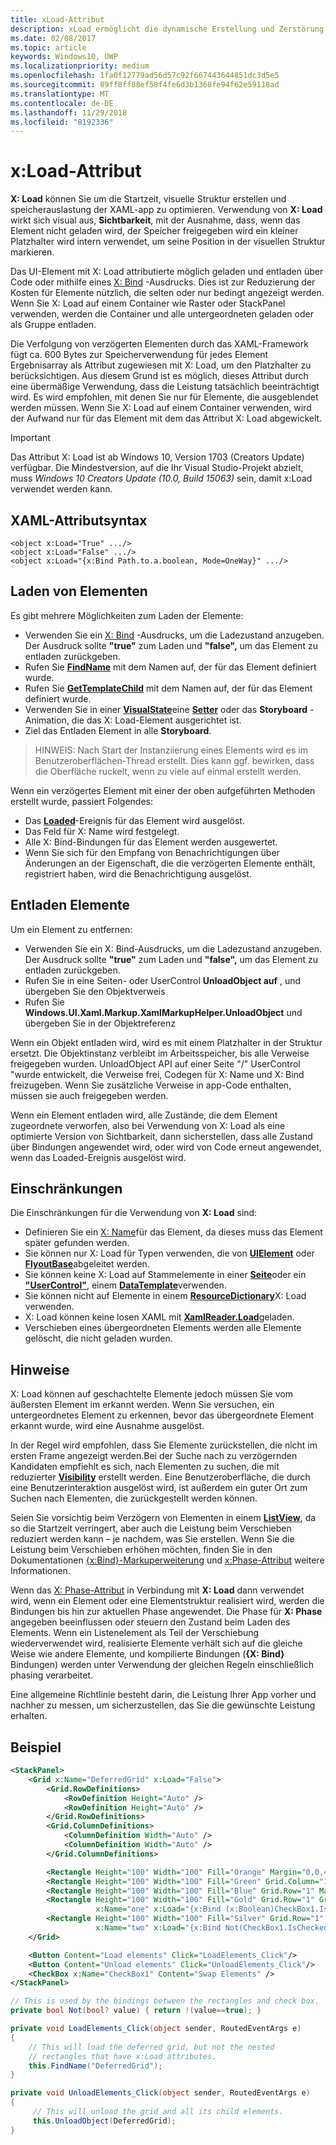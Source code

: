 ```yaml
---
title: xLoad-Attribut
description: xLoad ermöglicht die dynamische Erstellung und Zerstörung eines Elements und seiner untergeordneten Elemente verzögert und damit Startzeit Nutzung von Zeit und Arbeitsspeicher.
ms.date: 02/08/2017
ms.topic: article
keywords: Windows10, UWP
ms.localizationpriority: medium
ms.openlocfilehash: 1fa0f12779ad56d57c92f667443644851dc3d5e5
ms.sourcegitcommit: 89ff8ff88ef58f4fe6d3b1368fe94f62e59118ad
ms.translationtype: MT
ms.contentlocale: de-DE
ms.lasthandoff: 11/29/2018
ms.locfileid: "8192336"
---
```

# <a name="xload-attribute"></a>x:Load-Attribut

**X: Load** können Sie um die Startzeit, visuelle Struktur erstellen und speicherauslastung der XAML-app zu optimieren. Verwendung von **X: Load** wirkt sich visual aus, **Sichtbarkeit**, mit der Ausnahme, dass, wenn das Element nicht geladen wird, der Speicher freigegeben wird ein kleiner Platzhalter wird intern verwendet, um seine Position in der visuellen Struktur markieren.

Das UI-Element mit X: Load attributierte möglich geladen und entladen über Code oder mithilfe eines [X: Bind](x-bind-markup-extension.md) -Ausdrucks. Dies ist zur Reduzierung der Kosten für Elemente nützlich, die selten oder nur bedingt angezeigt werden. Wenn Sie X: Load auf einem Container wie Raster oder StackPanel verwenden, werden die Container und alle untergeordneten geladen oder als Gruppe entladen.

Die Verfolgung von verzögerten Elementen durch das XAML-Framework fügt ca. 600 Bytes zur Speicherverwendung für jedes Element Ergebnisarray als Attribut zugewiesen mit X: Load, um den Platzhalter zu berücksichtigen. Aus diesem Grund ist es möglich, dieses Attribut durch eine übermäßige Verwendung, dass die Leistung tatsächlich beeinträchtigt wird. Es wird empfohlen, mit denen Sie nur für Elemente, die ausgeblendet werden müssen. Wenn Sie X: Load auf einem Container verwenden, wird der Aufwand nur für das Element mit dem das Attribut X: Load abgewickelt.

> [!IMPORTANT]
> Das Attribut X: Load ist ab Windows 10, Version 1703 (Creators Update) verfügbar. Die Mindestversion, auf die Ihr Visual Studio-Projekt abzielt, muss *Windows 10 Creators Update (10.0, Build 15063)* sein, damit x:Load verwendet werden kann.

## <a name="xaml-attribute-usage"></a>XAML-Attributsyntax

``` syntax
<object x:Load="True" .../>
<object x:Load="False" .../>
<object x:Load="{x:Bind Path.to.a.boolean, Mode=OneWay}" .../>
```

## <a name="loading-elements"></a>Laden von Elementen

Es gibt mehrere Möglichkeiten zum Laden der Elemente:

- Verwenden Sie ein [X: Bind](x-bind-markup-extension.md) -Ausdrucks, um die Ladezustand anzugeben. Der Ausdruck sollte **"true"** zum Laden und **"false",** um das Element zu entladen zurückgeben.
- Rufen Sie [**FindName**](https://msdn.microsoft.com/library/windows/apps/br208715) mit dem Namen auf, der für das Element definiert wurde.
- Rufen Sie [**GetTemplateChild**](https://msdn.microsoft.com/library/windows/apps/br209416) mit dem Namen auf, der für das Element definiert wurde.
- Verwenden Sie in einer [**VisualState**](https://msdn.microsoft.com/library/windows/apps/br209007)eine [**Setter**](https://msdn.microsoft.com/library/windows/apps/br208817) oder das **Storyboard** -Animation, die das X: Load-Element ausgerichtet ist.
- Ziel das Entladen Element in alle **Storyboard**.

> HINWEIS: Nach Start der Instanziierung eines Elements wird es im Benutzeroberflächen-Thread erstellt. Dies kann ggf. bewirken, dass die Oberfläche ruckelt, wenn zu viele auf einmal erstellt werden.

Wenn ein verzögertes Element mit einer der oben aufgeführten Methoden erstellt wurde, passiert Folgendes:

- Das [**Loaded**](https://msdn.microsoft.com/library/windows/apps/br208723)-Ereignis für das Element wird ausgelöst.
- Das Feld für X: Name wird festgelegt.
- Alle X: Bind-Bindungen für das Element werden ausgewertet.
- Wenn Sie sich für den Empfang von Benachrichtigungen über Änderungen an der Eigenschaft, die die verzögerten Elemente enthält, registriert haben, wird die Benachrichtigung ausgelöst.

## <a name="unloading-elements"></a>Entladen Elemente

Um ein Element zu entfernen:

- Verwenden Sie ein X: Bind-Ausdrucks, um die Ladezustand anzugeben. Der Ausdruck sollte **"true"** zum Laden und **"false",** um das Element zu entladen zurückgeben.
- Rufen Sie in eine Seiten- oder UserControl **UnloadObject auf** , und übergeben Sie den Objektverweis
- Rufen Sie **Windows.UI.Xaml.Markup.XamlMarkupHelper.UnloadObject** und übergeben Sie in der Objektreferenz

Wenn ein Objekt entladen wird, wird es mit einem Platzhalter in der Struktur ersetzt. Die Objektinstanz verbleibt im Arbeitsspeicher, bis alle Verweise freigegeben wurden. UnloadObject API auf einer Seite "/" UserControl "wurde entwickelt, die Verweise frei, Codegen für X: Name und X: Bind freizugeben. Wenn Sie zusätzliche Verweise in app-Code enthalten, müssen sie auch freigegeben werden.

Wenn ein Element entladen wird, alle Zustände, die dem Element zugeordnete verworfen, also bei Verwendung von X: Load als eine optimierte Version von Sichtbarkeit, dann sicherstellen, dass alle Zustand über Bindungen angewendet wird, oder wird von Code erneut angewendet, wenn das Loaded-Ereignis ausgelöst wird.

## <a name="restrictions"></a>Einschränkungen

Die Einschränkungen für die Verwendung von **X: Load** sind:

- Definieren Sie ein [X: Name](x-name-attribute.md)für das Element, da dieses muss das Element später gefunden werden.
- Sie können nur X: Load für Typen verwenden, die von [**UIElement**](https://msdn.microsoft.com/library/windows/apps/br208911) oder [**FlyoutBase**](https://msdn.microsoft.com/library/windows/apps/dn279249)abgeleitet werden.
- Sie können keine X: Load auf Stammelemente in einer [**Seite**](https://msdn.microsoft.com/library/windows/apps/windows.ui.xaml.controls.page)oder ein [**"UserControl"**](https://msdn.microsoft.com/library/windows/apps/windows.ui.xaml.controls.usercontrol), einem [**DataTemplate**](https://msdn.microsoft.com/library/windows/apps/br242348)verwenden.
- Sie können nicht auf Elemente in einem [**ResourceDictionary**](https://msdn.microsoft.com/library/windows/apps/br208794)X: Load verwenden.
- X: Load können keine losen XAML mit [**XamlReader.Load**](https://msdn.microsoft.com/library/windows/apps/br228048)geladen.
- Verschieben eines übergeordneten Elements werden alle Elemente gelöscht, die nicht geladen wurden.

## <a name="remarks"></a>Hinweise

X: Load können auf geschachtelte Elemente jedoch müssen Sie vom äußersten Element im erkannt werden. Wenn Sie versuchen, ein untergeordnetes Element zu erkennen, bevor das übergeordnete Element erkannt wurde, wird eine Ausnahme ausgelöst.

In der Regel wird empfohlen, dass Sie Elemente zurückstellen, die nicht im ersten Frame angezeigt werden.Bei der Suche nach zu verzögernden Kandidaten empfiehlt es sich, nach Elementen zu suchen, die mit reduzierter [**Visibility**](https://msdn.microsoft.com/library/windows/apps/br208992) erstellt werden. Eine Benutzeroberfläche, die durch eine Benutzerinteraktion ausgelöst wird, ist außerdem ein guter Ort zum Suchen nach Elementen, die zurückgestellt werden können.

Seien Sie vorsichtig beim Verzögern von Elementen in einem [**ListView**](https://msdn.microsoft.com/library/windows/apps/br242878), da so die Startzeit verringert, aber auch die Leistung beim Verschieben reduziert werden kann – je nachdem, was Sie erstellen. Wenn Sie die Leistung beim Verschieben erhöhen möchten, finden Sie in den Dokumentationen [{x:Bind}-Markuperweiterung](x-bind-markup-extension.md) und [x:Phase-Attribut](x-phase-attribute.md) weitere Informationen.

Wenn das [X: Phase-Attribut](x-phase-attribute.md) in Verbindung mit **X: Load** dann verwendet wird, wenn ein Element oder eine Elementstruktur realisiert wird, werden die Bindungen bis hin zur aktuellen Phase angewendet. Die Phase für **X: Phase** angegeben beeinflussen oder steuern den Zustand beim Laden des Elements. Wenn ein Listenelement als Teil der Verschiebung wiederverwendet wird, realisierte Elemente verhält sich auf die gleiche Weise wie andere Elemente, und kompilierte Bindungen (**{X: Bind}** Bindungen) werden unter Verwendung der gleichen Regeln einschließlich phasing verarbeitet.

Eine allgemeine Richtlinie besteht darin, die Leistung Ihrer App vorher und nachher zu messen, um sicherzustellen, das Sie die gewünschte Leistung erhalten.

## <a name="example"></a>Beispiel

```xml
<StackPanel>
    <Grid x:Name="DeferredGrid" x:Load="False">
        <Grid.RowDefinitions>
            <RowDefinition Height="Auto" />
            <RowDefinition Height="Auto" />
        </Grid.RowDefinitions>
        <Grid.ColumnDefinitions>
            <ColumnDefinition Width="Auto" />
            <ColumnDefinition Width="Auto" />
        </Grid.ColumnDefinitions>

        <Rectangle Height="100" Width="100" Fill="Orange" Margin="0,0,4,4"/>
        <Rectangle Height="100" Width="100" Fill="Green" Grid.Column="1" Margin="4,0,0,4"/>
        <Rectangle Height="100" Width="100" Fill="Blue" Grid.Row="1" Margin="0,4,4,0"/>
        <Rectangle Height="100" Width="100" Fill="Gold" Grid.Row="1" Grid.Column="1" Margin="4,4,0,0"
                   x:Name="one" x:Load="{x:Bind (x:Boolean)CheckBox1.IsChecked, Mode=OneWay}"/>
        <Rectangle Height="100" Width="100" Fill="Silver" Grid.Row="1" Grid.Column="1" Margin="4,4,0,0"
                   x:Name="two" x:Load="{x:Bind Not(CheckBox1.IsChecked), Mode=OneWay}"/>
    </Grid>

    <Button Content="Load elements" Click="LoadElements_Click"/>
    <Button Content="Unload elements" Click="UnloadElements_Click"/>
    <CheckBox x:Name="CheckBox1" Content="Swap Elements" />
</StackPanel>
```

```csharp
// This is used by the bindings between the rectangles and check box.
private bool Not(bool? value) { return !(value==true); }

private void LoadElements_Click(object sender, RoutedEventArgs e)
{
    // This will load the deferred grid, but not the nested
    // rectangles that have x:Load attributes.
    this.FindName("DeferredGrid"); 
}

private void UnloadElements_Click(object sender, RoutedEventArgs e)
{
     // This will unload the grid and all its child elements.
     this.UnloadObject(DeferredGrid);
}
```

